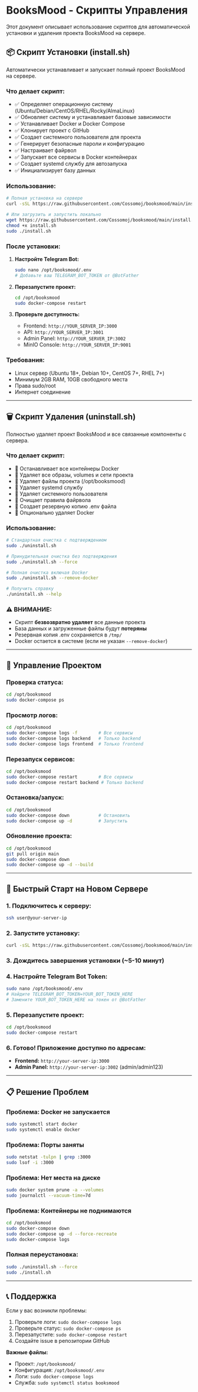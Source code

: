 # BooksMood - Скрипты Управления

Этот документ описывает использование скриптов для автоматической установки и удаления проекта BooksMood на сервере.

## 📦 Скрипт Установки (install.sh)

Автоматически устанавливает и запускает полный проект BooksMood на сервере.

### Что делает скрипт:
- ✅ Определяет операционную систему (Ubuntu/Debian/CentOS/RHEL/Rocky/AlmaLinux)
- ✅ Обновляет систему и устанавливает базовые зависимости
- ✅ Устанавливает Docker и Docker Compose
- ✅ Клонирует проект с GitHub
- ✅ Создает системного пользователя для проекта
- ✅ Генерирует безопасные пароли и конфигурацию
- ✅ Настраивает файрвол
- ✅ Запускает все сервисы в Docker контейнерах
- ✅ Создает systemd службу для автозапуска
- ✅ Инициализирует базу данных

### Использование:

```bash
# Полная установка на сервере
curl -sSL https://raw.githubusercontent.com/Cossomoj/booksmood/main/install.sh | bash

# Или загрузить и запустить локально
wget https://raw.githubusercontent.com/Cossomoj/booksmood/main/install.sh
chmod +x install.sh
sudo ./install.sh
```

### После установки:

1. **Настройте Telegram Bot:**
   ```bash
   sudo nano /opt/booksmood/.env
   # Добавьте ваш TELEGRAM_BOT_TOKEN от @BotFather
   ```

2. **Перезапустите проект:**
   ```bash
   cd /opt/booksmood
   sudo docker-compose restart
   ```

3. **Проверьте доступность:**
   - Frontend: `http://YOUR_SERVER_IP:3000`
   - API: `http://YOUR_SERVER_IP:3001`
   - Admin Panel: `http://YOUR_SERVER_IP:3002`
   - MinIO Console: `http://YOUR_SERVER_IP:9001`

### Требования:
- Linux сервер (Ubuntu 18+, Debian 10+, CentOS 7+, RHEL 7+)
- Минимум 2GB RAM, 10GB свободного места
- Права sudo/root
- Интернет соединение

---

## 🗑️ Скрипт Удаления (uninstall.sh)

Полностью удаляет проект BooksMood и все связанные компоненты с сервера.

### Что делает скрипт:
- 🔴 Останавливает все контейнеры Docker
- 🔴 Удаляет все образы, volumes и сети проекта
- 🔴 Удаляет файлы проекта (/opt/booksmood)
- 🔴 Удаляет systemd службу
- 🔴 Удаляет системного пользователя
- 🔴 Очищает правила файрвола
- 🔴 Создает резервную копию .env файла
- 🔴 Опционально удаляет Docker

### Использование:

```bash
# Стандартная очистка с подтверждением
sudo ./uninstall.sh

# Принудительная очистка без подтверждения
sudo ./uninstall.sh --force

# Полная очистка включая Docker
sudo ./uninstall.sh --remove-docker

# Получить справку
./uninstall.sh --help
```

### ⚠️ ВНИМАНИЕ:
- Скрипт **безвозвратно удаляет** все данные проекта
- База данных и загруженные файлы будут **потеряны**
- Резервная копия .env сохраняется в `/tmp/`
- Docker остается в системе (если не указан `--remove-docker`)

---

## 🔧 Управление Проектом

### Проверка статуса:
```bash
cd /opt/booksmood
sudo docker-compose ps
```

### Просмотр логов:
```bash
cd /opt/booksmood
sudo docker-compose logs -f        # Все сервисы
sudo docker-compose logs backend   # Только backend
sudo docker-compose logs frontend  # Только frontend
```

### Перезапуск сервисов:
```bash
cd /opt/booksmood
sudo docker-compose restart        # Все сервисы
sudo docker-compose restart backend # Только backend
```

### Остановка/запуск:
```bash
cd /opt/booksmood
sudo docker-compose down           # Остановить
sudo docker-compose up -d          # Запустить
```

### Обновление проекта:
```bash
cd /opt/booksmood
git pull origin main
sudo docker-compose down
sudo docker-compose up -d --build
```

---

## 🚀 Быстрый Старт на Новом Сервере

### 1. Подключитесь к серверу:
```bash
ssh user@your-server-ip
```

### 2. Запустите установку:
```bash
curl -sSL https://raw.githubusercontent.com/Cossomoj/booksmood/main/install.sh | sudo bash
```

### 3. Дождитесь завершения установки (~5-10 минут)

### 4. Настройте Telegram Bot Token:
```bash
sudo nano /opt/booksmood/.env
# Найдите TELEGRAM_BOT_TOKEN=YOUR_BOT_TOKEN_HERE
# Замените YOUR_BOT_TOKEN_HERE на токен от @BotFather
```

### 5. Перезапустите проект:
```bash
cd /opt/booksmood
sudo docker-compose restart
```

### 6. Готово! Приложение доступно по адресам:
- **Frontend:** `http://your-server-ip:3000`
- **Admin Panel:** `http://your-server-ip:3002` (admin/admin123)

---

## 📋 Решение Проблем

### Проблема: Docker не запускается
```bash
sudo systemctl start docker
sudo systemctl enable docker
```

### Проблема: Порты заняты
```bash
sudo netstat -tulpn | grep :3000
sudo lsof -i :3000
```

### Проблема: Нет места на диске
```bash
sudo docker system prune -a --volumes
sudo journalctl --vacuum-time=7d
```

### Проблема: Контейнеры не поднимаются
```bash
cd /opt/booksmood
sudo docker-compose down
sudo docker-compose up -d --force-recreate
sudo docker-compose logs
```

### Полная переустановка:
```bash
sudo ./uninstall.sh --force
sudo ./install.sh
```

---

## 📞 Поддержка

Если у вас возникли проблемы:

1. Проверьте логи: `sudo docker-compose logs`
2. Проверьте статус: `sudo docker-compose ps`
3. Перезапустите: `sudo docker-compose restart`
4. Создайте issue в репозитории GitHub

**Важные файлы:**
- Проект: `/opt/booksmood/`
- Конфигурация: `/opt/booksmood/.env`
- Логи: `sudo docker-compose logs`
- Служба: `sudo systemctl status booksmood` 